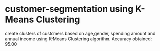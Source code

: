 # customer-segmentation using K-Means Clustering
create clusters of customers based on age,gender, spending amount and annual income using K-Means Clustering algorithm.
Accuracy obtained: 95.00

